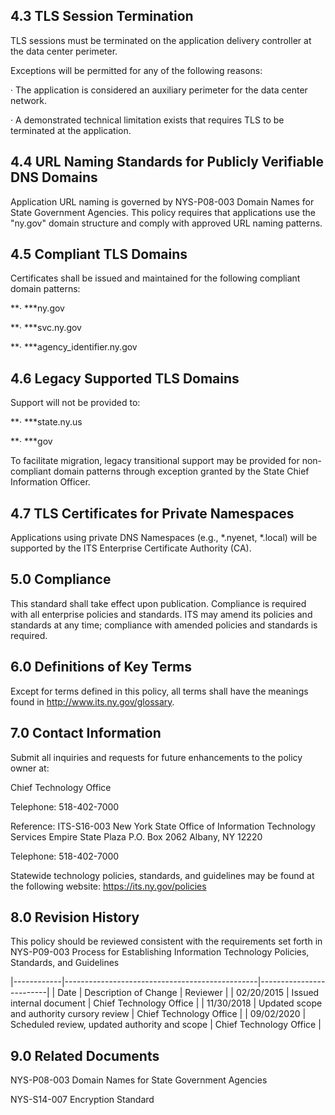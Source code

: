 ## **4.3 TLS Session Termination**

TLS sessions must be terminated on the application delivery controller at the data center perimeter.

Exceptions will be permitted for any of the following reasons:

· The application is considered an auxiliary perimeter for the data center network.

· A demonstrated technical limitation exists that requires TLS to be terminated at the application.

## **4.4 URL Naming Standards for Publicly Verifiable DNS Domains**

Application URL naming is governed by NYS-P08-003 Domain Names for State Government Agencies. This policy requires that applications use the "ny.gov" domain structure and comply with approved URL naming patterns.

## **4.5 Compliant TLS Domains**

Certificates shall be issued and maintained for the following compliant domain patterns:

**· ***ny.gov

**· ***svc.ny.gov

**· ***agency_identifier.ny.gov

## **4.6 Legacy Supported TLS Domains**

Support will not be provided to:

**· ***state.ny.us

**· ***gov

To facilitate migration, legacy transitional support may be provided for non-compliant domain patterns through exception granted by the State Chief Information Officer.

## **4.7 TLS Certificates for Private Namespaces**

Applications using private DNS Namespaces (e.g., *.nyenet, *.local) will be supported by the ITS Enterprise Certificate Authority (CA).

## **5.0 Compliance**

This standard shall take effect upon publication. Compliance is required with all enterprise policies and standards. ITS may amend its policies and standards at any time; compliance with amended policies and standards is required.

## **6.0 Definitions of Key Terms**

Except for terms defined in this policy, all terms shall have the meanings found in http://www.its.ny.gov/glossary.

## **7.0 Contact Information**

Submit all inquiries and requests for future enhancements to the policy owner at:

Chief Technology Office

Telephone: 518-402-7000

Reference: ITS-S16-003 New York State Office of Information Technology Services Empire State Plaza P.O. Box 2062 Albany, NY 12220

Telephone: 518-402-7000

Statewide technology policies, standards, and guidelines may be found at the following website: https://its.ny.gov/policies

## **8.0 Revision History**

This policy should be reviewed consistent with the requirements set forth in NYS-P09-003 Process for Establishing Information Technology Policies, Standards, and Guidelines

|------------|------------------------------------------------|-------------------------|
| Date       | Description of Change                          | Reviewer                |
| 02/20/2015 | Issued internal document                       | Chief Technology Office |
| 11/30/2018 | Updated scope and authority cursory  review    | Chief Technology Office |
| 09/02/2020 | Scheduled review, updated authority  and scope | Chief Technology Office |

## **9.0 Related Documents**

NYS-P08-003 Domain Names for State Government Agencies

NYS-S14-007 Encryption Standard